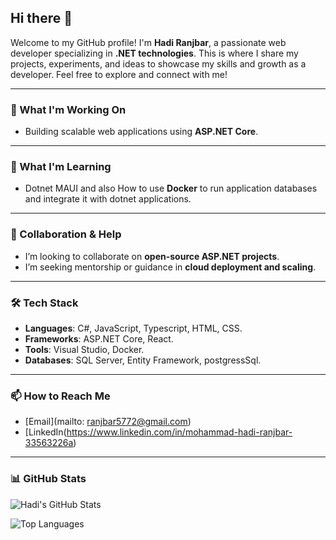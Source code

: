 ## Hi there 👋
Welcome to my GitHub profile! I'm **Hadi Ranjbar**, a passionate web developer specializing in **.NET technologies**. This is where I share my projects, experiments, and ideas to showcase my skills and growth as a developer. Feel free to explore and connect with me!

---

### 🔭 What I'm Working On
- Building scalable web applications using **ASP.NET Core**.

---

### 🌱 What I'm Learning
- Dotnet MAUI and also How to use **Docker** to run application databases and integrate it with dotnet applications.

---

### 🤝 Collaboration & Help
- I’m looking to collaborate on **open-source ASP.NET projects**.
- I’m seeking mentorship or guidance in **cloud deployment and scaling**.

---

### 🛠️ Tech Stack
- **Languages**: C#, JavaScript, Typescript, HTML, CSS.
- **Frameworks**: ASP.NET Core, React.
- **Tools**: Visual Studio, Docker.
- **Databases**: SQL Server, Entity Framework, postgressSql.

---

### 📫 How to Reach Me
- [Email](mailto: ranjbar5772@gmail.com)
- [LinkedIn(https://www.linkedin.com/in/mohammad-hadi-ranjbar-33563226a)

---

### 📊 GitHub Stats
![Hadi's GitHub Stats](https://github-readme-stats.vercel.app/api?username=hadiranjbar80&show_icons=true&theme=radical)

![Top Languages](https://github-readme-stats.vercel.app/api/top-langs/?username=hadiranjbar80&layout=compact&theme=radical)
